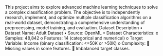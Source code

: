 This project aims to explore advanced machine learning techniques to solve a complex classification problem. The objective is to independently research, implement, and optimize multiple classification algorithms on a real-world dataset, demonstrating a comprehensive understanding of preprocessing, model training, and evaluation.
Dataset Description
•	Dataset Name: Adult Dataset
•	Source: OpenML
•	Dataset Characteristics:
     o	Samples: 48,842
     o	Features: 14 (categorical and numerical)
     o	Target Variable: Income (binary classification: <=50K or >50K)
o	Complexity:
   	Missing values in some features.
   	Imbalanced target classes.
